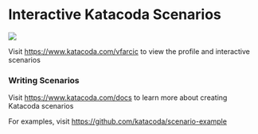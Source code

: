 # Interactive Katacoda Scenarios

[![](http://shields.katacoda.com/katacoda/vfarcic/count.svg)](https://www.katacoda.com/vfarcic "Get your profile on Katacoda.com")

Visit https://www.katacoda.com/vfarcic to view the profile and interactive scenarios

### Writing Scenarios
Visit https://www.katacoda.com/docs to learn more about creating Katacoda scenarios

For examples, visit https://github.com/katacoda/scenario-example
